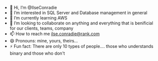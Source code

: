 - 👋 Hi, I’m @IlseConradie
- 👀 I’m interested in SQL Server and Database management in general
- 🌱 I’m currently learning AWS
- 💞️ I’m looking to collaborate on anything and everything that is benificial for our clients, teams, company
- 📫 How to reach me ilse.conradie@rank.com
- 😄 Pronouns: mine, yours, theirs...
- ⚡ Fun fact: There are only 10 types of people.... those who understands binary and those who don't 

<!---
IlseConradie/IlseConradie is a ✨ special ✨ repository because its `README.md` (this file) appears on your GitHub profile.
You can click the Preview link to take a look at your changes.
--->
